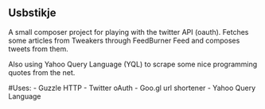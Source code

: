 Usbstikje
--
A small composer project for playing with the twitter API (oauth).
Fetches some articles from Tweakers through FeedBurner Feed and
composes tweets from them.

Also using Yahoo Query Language (YQL) to scrape some nice programming
quotes from the net.

#Uses:
    - Guzzle HTTP
    - Twitter oAuth
    - Goo.gl url shortener
    - Yahoo Query Language

